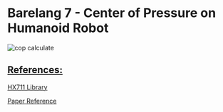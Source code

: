 # Barelang 7 - Center of Pressure on Humanoid Robot

![cop calculate](https://github.com/donnyph/b7-center-of-pressure-on-humanoid-robot/assets/124544268/5d15fae5-4e93-4203-8821-9684dcaf28b7)


## [References:](#references)

[HX711 Library](https://www.arduino.cc/reference/en/libraries/hx711_adc/)

[Paper Reference](https://www.proquest.com/openview/89abe21c9c2b6d3a0d037a09a52a3805/1?pq-origsite=gscholar&cbl=1686344)
